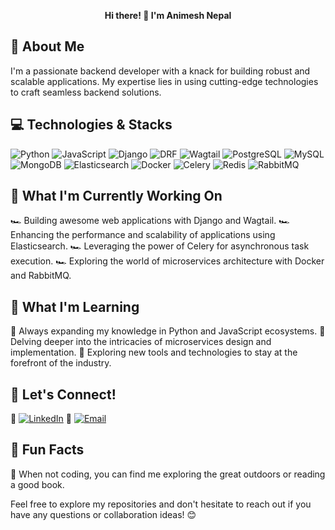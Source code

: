 <p align="center">
  <b>Hi there! 👋 I'm Animesh Nepal</b>
</p>

## 🦖 About Me
I'm a passionate backend developer with a knack for building robust and scalable applications. My expertise lies in using cutting-edge technologies to craft seamless backend solutions.

## 💻 Technologies & Stacks
![Python](https://img.shields.io/badge/-Python-3776AB?style=flat-square&logo=python&logoColor=white) ![JavaScript](https://img.shields.io/badge/-JavaScript-F7DF1E?style=flat-square&logo=javascript&logoColor=black)
![Django](https://img.shields.io/badge/-Django-092E20?style=flat-square&logo=django&logoColor=white) ![DRF](https://img.shields.io/badge/-DRF-092E20?style=flat-square&logo=django&logoColor=white) ![Wagtail](https://img.shields.io/badge/-Wagtail-5D4C85?style=flat-square&logo=wagtail&logoColor=white)
![PostgreSQL](https://img.shields.io/badge/-PostgreSQL-336791?style=flat-square&logo=postgresql&logoColor=white) ![MySQL](https://img.shields.io/badge/-MySQL-4479A1?style=flat-square&logo=mysql&logoColor=white) ![MongoDB](https://img.shields.io/badge/-MongoDB-47A248?style=flat-square&logo=mongodb&logoColor=white) ![Elasticsearch](https://img.shields.io/badge/-Elasticsearch-005571?style=flat-square&logo=elasticsearch&logoColor=white)
![Docker](https://img.shields.io/badge/-Docker-2496ED?style=flat-square&logo=docker&logoColor=white) ![Celery](https://img.shields.io/badge/-Celery-37814A?style=flat-square&logo=celery&logoColor=white) ![Redis](https://img.shields.io/badge/-Redis-DC382D?style=flat-square&logo=redis&logoColor=white) ![RabbitMQ](https://img.shields.io/badge/-RabbitMQ-FF6600?style=flat-square&logo=rabbitmq&logoColor=white)

## 🚀 What I'm Currently Working On
🏎️ Building awesome web applications with Django and Wagtail.
🏎️ Enhancing the performance and scalability of applications using Elasticsearch.
🏎️ Leveraging the power of Celery for asynchronous task execution.
🏎️ Exploring the world of microservices architecture with Docker and RabbitMQ.

## 🌱 What I'm Learning
🌿 Always expanding my knowledge in Python and JavaScript ecosystems.
🌿 Delving deeper into the intricacies of microservices design and implementation.
🌿 Exploring new tools and technologies to stay at the forefront of the industry.
  
  ## 🤝 Let's Connect!
🦢 [![LinkedIn](https://img.shields.io/badge/-LinkedIn-0077B5?style=flat-square&logo=linkedin&logoColor=white)](https://www.linkedin.com/in/aneemes/)
🦢 [![Email](https://img.shields.io/badge/-Email-D14836?style=flat-square&logo=gmail&logoColor=white)](mailto:aneemes1@gmail.com)


## 🎉 Fun Facts
🐢 When not coding, you can find me exploring the great outdoors or reading a good book.

Feel free to explore my repositories and don't hesitate to reach out if you have any questions or collaboration ideas! 😊
